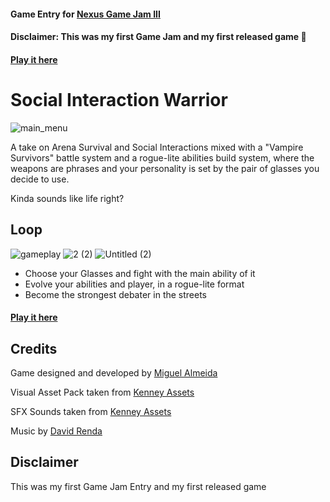 #### Game Entry for [Nexus Game Jam III](https://itch.io/jam/nexus-game-jam-iii/rate/2054311)
#### Disclaimer: This was my first Game Jam and my first released game 🎉

#### [Play it here](https://migalm.itch.io/siw)

# Social Interaction Warrior

![main_menu](https://user-images.githubusercontent.com/59445459/236382182-9135b6f9-6475-4311-ae3c-b6dc65161320.PNG)

A take on Arena Survival and Social Interactions mixed with a "Vampire Survivors" battle system and a rogue-lite abilities build system, where the weapons are phrases and your personality is set by the pair of glasses you decide to use.

Kinda sounds like life right?

## Loop

![gameplay](https://user-images.githubusercontent.com/59445459/236382179-a6e1b7c4-1d64-41dc-b7d5-b7f0dec51a52.PNG)
![2 (2)](https://github.com/migalvalm/social-interaction-warrior/assets/59445459/ede6a984-07ea-4703-94cd-386cf11d582c)
![Untitled (2)](https://github.com/migalvalm/social-interaction-warrior/assets/59445459/7eb247c6-f608-43db-b273-532d8e14b18a)


- Choose your Glasses and fight with the main ability of it
- Evolve your abilities and player, in a rogue-lite format
- Become the strongest debater in the streets

#### [Play it here](https://migalm.itch.io/siw)

## Credits

Game designed and developed by [Miguel Almeida](https://github.com/migalvalm)

Visual Asset Pack taken from [Kenney Assets](https://www.kenney.nl/assets/rpg-urban-pack)

SFX Sounds taken from [Kenney Assets](https://www.kenney.nl/assets/category:Audio)

Music by [David Renda](https://www.fesliyanstudios.com/royalty-free-music/download/8-bit-retro-funk/883)

## Disclaimer

This was my first Game Jam Entry and my first released game

